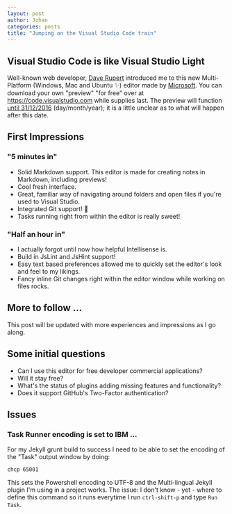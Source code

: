 ```yaml
---
layout: post
author: Johan
categories: posts
title: "Jumping on the Visual Studio Code train"
---
```


## Visual Studio Code is like Visual Studio Light

Well-known web developer, [Dave Rupert](http://daverupert.com/2015/10/windows-editors-and-shells/) introduced me to this new Multi-Platform (Windows, Mac and Ubuntu :sparkles:) editor made by [Microsoft](http://www.microsoft.com).
You can download your own "preview" "for free" over at <https://code.visualstudio.com> while supplies last.
The preview will function [until 31/12/2016](https://code.visualstudio.com/License) (day/month/year); it is a little unclear as to what will happen after this date.

## First Impressions

### "5 minutes in"

- Solid Markdown support. This editor is made for creating notes in Markdown, including previews!
- Cool fresh interface.
- Great, familiar way of navigating around folders and open files if you're used to Visual Studio.
- Integrated Git support! :rocket:
- Tasks running right from within the editor is really sweet!

### "Half an hour in"

- I actually forgot until now how helpful Intellisense is.
- Build in JsLint and JsHint support!
- Easy text based preferences allowed me to quickly set the editor's look and feel to my likings.
- Fancy inline Git changes right within the editor window while working on files rocks.

## More to follow ...

This post will be updated with more experiences and impressions as I go along.

## Some initial questions

- Can I use this editor for free developer commercial applications?
- Will it stay free?
- What's the status of plugins adding missing features and functionality?
- Does it support GitHub's Two-Factor authentication?

## Issues

### Task Runner encoding is set to IBM ...

For my Jekyll grunt build to success I need to be able to set the encoding of the "Task" output window by doing:

    chcp 65001

This sets the Powershell encoding to UTF-8 and the Multi-lingual Jekyll plugin I'm using in a project works.
The issue: I don't know - yet - where to define this command so it runs everytime I run ``ctrl-shift-p`` and type ``Run Task``.